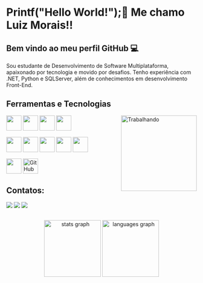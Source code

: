 # Printf("Hello World!");👋 Me chamo Luiz Morais!! 
## Bem vindo ao meu perfil GitHub 💻

<p>Sou estudante de Desenvolvimento de Software Multiplataforma, apaixonado por tecnologia e movido por desafios. Tenho experiência com .NET, Python e SQLServer, além de conhecimentos em desenvolvimento Front-End.</p> 

## Ferramentas e Tecnologias

<img src="https://media.tenor.com/UOWoWB0fVSkAAAAi/trabajando.gif" alt="Trabalhando" align="right" width="200"/>


<img loading="lazy" src="https://cdn.jsdelivr.net/gh/devicons/devicon@latest/icons/html5/html5-original.svg" width="40" height="40"/> <img loading="lazy" src="https://cdn.jsdelivr.net/gh/devicons/devicon@latest/icons/css3/css3-original.svg" width="40" height="40"/>
<img loading="lazy" src="https://cdn.jsdelivr.net/gh/devicons/devicon@latest/icons/javascript/javascript-original.svg" width="40" height="40" />  <img loading="lazy" src="https://cdn.jsdelivr.net/gh/devicons/devicon@latest/icons/python/python-original.svg" width="40" height="40"/> 


<img loading="lazy" src="https://cdn.jsdelivr.net/gh/devicons/devicon@latest/icons/dot-net/dot-net-original.svg" width="40" height="40"/> <img loading="lazy" src="https://cdn.jsdelivr.net/gh/devicons/devicon/icons/linux/linux-original.svg" width="40" height="40"/> <img loading="lazy" 
src="https://cdn.jsdelivr.net/gh/devicons/devicon@latest/icons/microsoftsqlserver/microsoftsqlserver-original.svg" width="40" height="40"/> <img loading="lazy"               src="https://cdn.jsdelivr.net/gh/devicons/devicon@latest/icons/azuresqldatabase/azuresqldatabase-original.svg" width="40" height="40"/> <img loading="lazy" src="https://cdn.jsdelivr.net/gh/devicons/devicon@latest/icons/sqlite/sqlite-original-wordmark.svg" width="40" height="40"/> 
          
<img loading="lazy" src="https://cdn.jsdelivr.net/gh/devicons/devicon/icons/git/git-original.svg" width="40" height="40"/> <img src="https://cdn.jsdelivr.net/gh/devicons/devicon/icons/github/github-original.svg" alt="GitHub" width="40" height="40"/>         

 
## Contatos:
<div>
  <a href="https://instagram.com/luiz.fmoraiss" target="_blank"><img loading="lazy" src="https://img.shields.io/badge/-Instagram-%23E4405F?style=for-the-badge&logo=instagram&logoColor=white" target="_blank"></a>
  <a href = "mailto:contato@luiz.fmoraiss@gmail.com"><img loading="lazy" src="https://img.shields.io/badge/Gmail-D14836?style=for-the-badge&logo=gmail&logoColor=white" target="_blank"></a>
  <a href="https://www.linkedin.com/in/luiz-felipe-santos-de-morais-b6a8581ab/" target="_blank"><img loading="lazy" src="https://img.shields.io/badge/-LinkedIn-%230077B5?style=for-the-badge&logo=linkedin&logoColor=white" target="_blank"></a>   
</div>

##
<div align="center">
  <img src="https://github-readme-stats.vercel.app/api?username=LN3OX&hide_title=false&hide_rank=false&show_icons=true&include_all_commits=true&count_private=true&disable_animations=false&theme=dracula&locale=en&hide_border=false" height="150" alt="stats graph"  />
  <img src="https://github-readme-stats.vercel.app/api/top-langs?username=LN3OX&locale=en&hide_title=false&layout=compact&card_width=320&langs_count=5&theme=dracula&hide_border=false" height="150" alt="languages graph"  />
</div>
